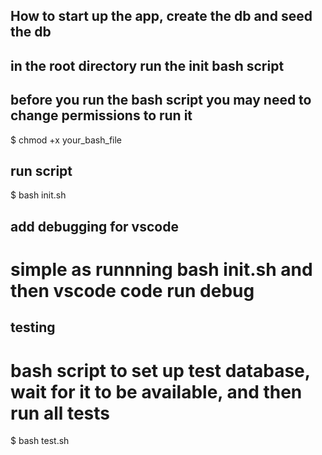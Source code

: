 ## How to start up the app, create the db and seed the db 
## in the root directory run the init bash script 
## before you run the bash script you may need to change permissions to run it 
$ chmod +x your_bash_file
## run script
$ bash init.sh

## add debugging for vscode 
# simple as runnning bash init.sh and then vscode code run debug

## testing 
# bash script to set up test database, wait for it to be available, and then run all tests
$ bash test.sh